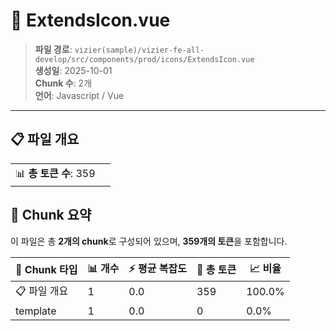 # 📄 ExtendsIcon.vue

> **파일 경로**: `vizier(sample)/vizier-fe-all-develop/src/components/prod/icons/ExtendsIcon.vue`  
> **생성일**: 2025-10-01  
> **Chunk 수**: 2개  
> **언어**: Javascript / Vue
---


## 📋 파일 개요

| | |
|--|--|
| 📊 **총 토큰 수**: 359 |  |






## 🧩 Chunk 요약

이 파일은 총 **2개의 chunk**로 구성되어 있으며, **359개의 토큰**을 포함합니다.

| 🧩 Chunk 타입 | 📊 개수 | ⚡ 평균 복잡도 | 📝 총 토큰 | 📈 비율 |
|---------------|--------|-------------|----------|--------|
| 📋 파일 개요 | 1 | 0.0 | 359 | 100.0% |
| template | 1 | 0.0 | 0 | 0.0% |

